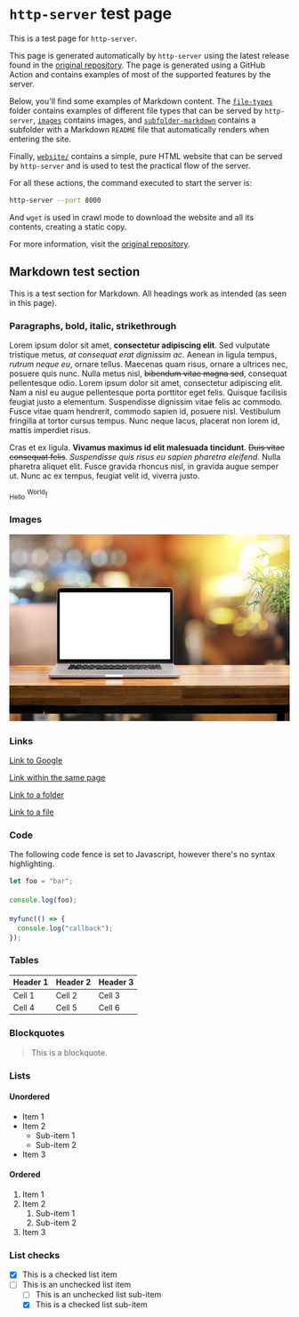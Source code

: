 # `http-server` test page

This is a test page for `http-server`.

This page is generated automatically by `http-server` using the latest release found in the [original repository](https://github.com/patrickdappollonio/http-server). The page is generated using a GitHub Action and contains examples of most of the supported features by the server.

Below, you'll find some examples of Markdown content. The [`file-types`](file-types) folder contains examples of different file types that can be served by `http-server`, [`images`](images) contains images, and [`subfolder-markdown`](subfolder-markdown) contains a subfolder with a Markdown `README` file that automatically renders when entering the site.

Finally, [`website/`](website) contains a simple, pure HTML website that can be served by `http-server` and is used to test the practical flow of the server.

For all these actions, the command executed to start the server is:

```sh
http-server --port 8000
```

And `wget` is used in crawl mode to download the website and all its contents, creating a static copy.

For more information, visit the [original repository](https://github.com/patrickdappollonio/http-server).

## Markdown test section

This is a test section for Markdown. All headings work as intended (as seen in this page).

### Paragraphs, bold, italic, strikethrough

Lorem ipsum dolor sit amet, **consectetur adipiscing elit**. Sed vulputate tristique metus, _at consequat erat dignissim ac_. Aenean in ligula tempus, *rutrum neque eu*, ornare tellus. Maecenas quam risus, ornare a ultrices nec, posuere quis nunc. Nulla metus nisl, ~~bibendum vitae magna sed~~, consequat pellentesque odio. Lorem ipsum dolor sit amet, consectetur adipiscing elit. Nam a nisl eu augue pellentesque porta porttitor eget felis. Quisque facilisis feugiat justo a elementum. Suspendisse dignissim vitae felis ac commodo. Fusce vitae quam hendrerit, commodo sapien id, posuere nisl. Vestibulum fringilla at tortor cursus tempus. Nunc neque lacus, placerat non lorem id, mattis imperdiet risus.

Cras et ex ligula. **Vivamus maximus id elit malesuada tincidunt**. ~~Duis vitae consequat felis~~. _Suspendisse quis risus eu sapien pharetra eleifend_. Nulla pharetra aliquet elit. Fusce gravida rhoncus nisl, in gravida augue semper ut. Nunc ac ex tempus, feugiat velit id, viverra justo.

<sub>Hello</sub> <sup>World</sup>!

### Images

![Sample image from folder](images/laptop-computer-on-wooden-table.jpg)

### Links

[Link to Google](https://www.google.com)

[Link within the same page](#http-server-test-page)

[Link to a folder](subfolder-markdown)

[Link to a file](images/a-small-green-bird-sits-on-thin-branch-in-a-green-tree.jpg)

### Code

The following code fence is set to Javascript, however there's no syntax highlighting.

```js
let foo = "bar";

console.log(foo);

myfunc(() => {
  console.log("callback");
});
```

### Tables

| Header 1 | Header 2 | Header 3 |
| -------- | -------- | -------- |
| Cell 1   | Cell 2   | Cell 3   |
| Cell 4   | Cell 5   | Cell 6   |

### Blockquotes

> This is a blockquote.

### Lists

#### Unordered

* Item 1
* Item 2
  * Sub-item 1
  * Sub-item 2
* Item 3

#### Ordered

1. Item 1
2. Item 2
   1. Sub-item 1
   2. Sub-item 2
3. Item 3

### List checks

- [x] This is a checked list item
- [ ] This is an unchecked list item
  - [ ] This is an unchecked list sub-item
  - [x] This is a checked list sub-item
